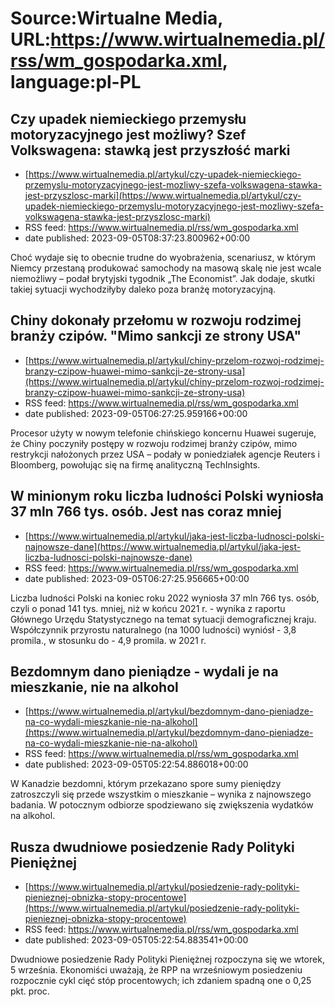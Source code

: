 # Source:Wirtualne Media, URL:https://www.wirtualnemedia.pl/rss/wm_gospodarka.xml, language:pl-PL

## Czy upadek niemieckiego przemysłu motoryzacyjnego jest możliwy? Szef Volkswagena: stawką jest przyszłość marki
 - [https://www.wirtualnemedia.pl/artykul/czy-upadek-niemieckiego-przemyslu-motoryzacyjnego-jest-mozliwy-szefa-volkswagena-stawka-jest-przyszlosc-marki](https://www.wirtualnemedia.pl/artykul/czy-upadek-niemieckiego-przemyslu-motoryzacyjnego-jest-mozliwy-szefa-volkswagena-stawka-jest-przyszlosc-marki)
 - RSS feed: https://www.wirtualnemedia.pl/rss/wm_gospodarka.xml
 - date published: 2023-09-05T08:37:23.800962+00:00

Choć wydaje się to obecnie trudne do wyobrażenia, scenariusz, w którym Niemcy przestaną produkować samochody na masową skalę nie jest wcale niemożliwy – podał brytyjski tygodnik „The Economist”. Jak dodaje, skutki takiej sytuacji wychodziłyby daleko poza branżę motoryzacyjną.

## Chiny dokonały przełomu w rozwoju rodzimej branży czipów. "Mimo sankcji ze strony USA"
 - [https://www.wirtualnemedia.pl/artykul/chiny-przelom-rozwoj-rodzimej-branzy-czipow-huawei-mimo-sankcji-ze-strony-usa](https://www.wirtualnemedia.pl/artykul/chiny-przelom-rozwoj-rodzimej-branzy-czipow-huawei-mimo-sankcji-ze-strony-usa)
 - RSS feed: https://www.wirtualnemedia.pl/rss/wm_gospodarka.xml
 - date published: 2023-09-05T06:27:25.959166+00:00

Procesor użyty w nowym telefonie chińskiego koncernu Huawei sugeruje, że Chiny poczyniły postępy w rozwoju rodzimej branży czipów, mimo restrykcji nałożonych przez USA – podały w poniedziałek agencje Reuters i Bloomberg, powołując się na firmę analityczną TechInsights.

## W minionym roku liczba ludności Polski wyniosła 37 mln 766 tys. osób. Jest nas coraz mniej
 - [https://www.wirtualnemedia.pl/artykul/jaka-jest-liczba-ludnosci-polski-najnowsze-dane](https://www.wirtualnemedia.pl/artykul/jaka-jest-liczba-ludnosci-polski-najnowsze-dane)
 - RSS feed: https://www.wirtualnemedia.pl/rss/wm_gospodarka.xml
 - date published: 2023-09-05T06:27:25.956665+00:00

Liczba ludności Polski na koniec roku 2022 wyniosła 37 mln 766 tys. osób, czyli o ponad 141 tys. mniej, niż w końcu 2021 r. - wynika z raportu Głównego Urzędu Statystycznego na temat sytuacji demograficznej kraju. Współczynnik przyrostu naturalnego (na 1000 ludności) wyniósł - 3,8 promila., w stosunku do - 4,9 promila. w 2021 r.

## Bezdomnym dano pieniądze - wydali je na mieszkanie, nie na alkohol
 - [https://www.wirtualnemedia.pl/artykul/bezdomnym-dano-pieniadze-na-co-wydali-mieszkanie-nie-na-alkohol](https://www.wirtualnemedia.pl/artykul/bezdomnym-dano-pieniadze-na-co-wydali-mieszkanie-nie-na-alkohol)
 - RSS feed: https://www.wirtualnemedia.pl/rss/wm_gospodarka.xml
 - date published: 2023-09-05T05:22:54.886018+00:00

W Kanadzie bezdomni, którym przekazano spore sumy pieniędzy zatroszczyli się przede wszystkim o mieszkanie – wynika z najnowszego badania. W potocznym odbiorze spodziewano się zwiększenia wydatków na alkohol.

## Rusza dwudniowe posiedzenie Rady Polityki Pieniężnej
 - [https://www.wirtualnemedia.pl/artykul/posiedzenie-rady-polityki-pienieznej-obnizka-stopy-procentowe](https://www.wirtualnemedia.pl/artykul/posiedzenie-rady-polityki-pienieznej-obnizka-stopy-procentowe)
 - RSS feed: https://www.wirtualnemedia.pl/rss/wm_gospodarka.xml
 - date published: 2023-09-05T05:22:54.883541+00:00

Dwudniowe posiedzenie Rady Polityki Pieniężnej rozpoczyna się we wtorek, 5 września. Ekonomiści uważają, że RPP na wrześniowym posiedzeniu rozpocznie cykl cięć stóp procentowych; ich zdaniem spadną one o 0,25 pkt. proc.

